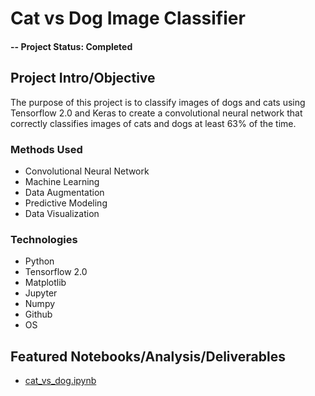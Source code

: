 # Cat vs Dog Image Classifier

#### -- Project Status: Completed

## Project Intro/Objective
The purpose of this project is to classify images of dogs and cats using Tensorflow 2.0 and Keras to create a convolutional neural network that correctly classifies images of cats and dogs at least 63% of the time.

### Methods Used
* Convolutional Neural Network
* Machine Learning
* Data Augmentation
* Predictive Modeling
* Data Visualization

### Technologies
* Python
* Tensorflow 2.0
* Matplotlib
* Jupyter
* Numpy
* Github
* OS

## Featured Notebooks/Analysis/Deliverables
* [cat_vs_dog.ipynb](https://github.com/mabail6/cat-and-dog-image-classifier/blob/master/cat_vs_dog.ipynb)

